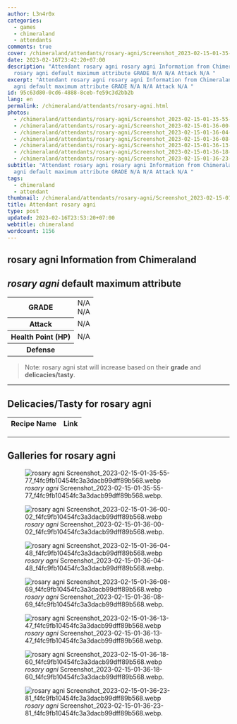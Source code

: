 ```yaml
---
author: L3n4r0x
categories:
  - games
  - chimeraland
  - attendants
comments: true
cover: /chimeraland/attendants/rosary-agni/Screenshot_2023-02-15-01-35-55-77_f4fc9fb10454fc3a3dacb99dff89b568.webp
date: 2023-02-16T23:42:20+07:00
description: "Attendant rosary agni rosary agni Information from Chimeraland
  rosary agni default maximum attribute GRADE N/A N/A Attack N/A "
excerpt: "Attendant rosary agni rosary agni Information from Chimeraland rosary
  agni default maximum attribute GRADE N/A N/A Attack N/A "
id: 95c63d80-0cd6-4888-8ceb-fe59c3d2bb2b
lang: en
permalink: /chimeraland/attendants/rosary-agni.html
photos:
  - /chimeraland/attendants/rosary-agni/Screenshot_2023-02-15-01-35-55-77_f4fc9fb10454fc3a3dacb99dff89b568.webp
  - /chimeraland/attendants/rosary-agni/Screenshot_2023-02-15-01-36-00-02_f4fc9fb10454fc3a3dacb99dff89b568.webp
  - /chimeraland/attendants/rosary-agni/Screenshot_2023-02-15-01-36-04-48_f4fc9fb10454fc3a3dacb99dff89b568.webp
  - /chimeraland/attendants/rosary-agni/Screenshot_2023-02-15-01-36-08-69_f4fc9fb10454fc3a3dacb99dff89b568.webp
  - /chimeraland/attendants/rosary-agni/Screenshot_2023-02-15-01-36-13-47_f4fc9fb10454fc3a3dacb99dff89b568.webp
  - /chimeraland/attendants/rosary-agni/Screenshot_2023-02-15-01-36-18-60_f4fc9fb10454fc3a3dacb99dff89b568.webp
  - /chimeraland/attendants/rosary-agni/Screenshot_2023-02-15-01-36-23-81_f4fc9fb10454fc3a3dacb99dff89b568.webp
subtitle: "Attendant rosary agni rosary agni Information from Chimeraland rosary
  agni default maximum attribute GRADE N/A N/A Attack N/A "
tags:
  - chimeraland
  - attendant
thumbnail: /chimeraland/attendants/rosary-agni/Screenshot_2023-02-15-01-35-55-77_f4fc9fb10454fc3a3dacb99dff89b568.webp
title: Attendant rosary agni
type: post
updated: 2023-02-16T23:53:20+07:00
webtitle: chimeraland
wordcount: 1156
---
```


<link
  rel="stylesheet"
  href="https://rawcdn.githack.com/dimaslanjaka/Web-Manajemen/870a349/css/bootstrap-5-3-0-alpha3-wrapper.css"
/>
<section id="bootstrap-wrapper">
  <div data-bs-theme="dark">
    <h2>rosary agni Information from Chimeraland</h2>
    <h2 id="attribute"><i>rosary agni</i> default maximum attribute</h2>
    <div class="row">
      <div class="col mb-2">
        <div class="card">
          <div class="card-body">
            <table>
              <tr>
                <th>GRADE</th>
                <td>N/A <br />N/A</td>
              </tr>
              <tr>
                <th>Attack</th>
                <td>N/A</td>
              </tr>
              <tr>
                <th>Health Point (HP)</th>
                <td>N/A</td>
              </tr>
              <tr>
                <th>Defense</th>
                <td></td>
              </tr>
            </table>
          </div>
        </div>
      </div>
    </div>
    <blockquote class="bd-callout bd-callout-warning">
      Note: rosary agni stat will increase based on their <b>grade</b> and
      <b>delicacies/tasty</b>.
    </blockquote>
    <hr />
    <h2 id="delicacies">Delicacies/Tasty for rosary agni</h2>
    <div class="card">
      <div class="card-body">
        <div class="table-responsive">
          <table class="table table-striped">
            <thead>
              <tr>
                <th>Recipe Name</th>
                <th>Link</th>
              </tr>
            </thead>
            <tbody></tbody>
          </table>
        </div>
      </div>
    </div>
    <hr />
    <div id="gallery">
      <h2>Galleries for rosary agni</h2>
      <div class="row">
        <div class="col-lg-6 col-12">
          <figure>
            <img
              src="https://www.webmanajemen.com/chimeraland/attendants/rosary-agni/Screenshot_2023-02-15-01-35-55-77_f4fc9fb10454fc3a3dacb99dff89b568.webp"
              alt="rosary agni Screenshot_2023-02-15-01-35-55-77_f4fc9fb10454fc3a3dacb99dff89b568.webp"
            />
            <figcaption style="word-wrap: break-word">
              <i>rosary agni</i>
              Screenshot_2023-02-15-01-35-55-77_f4fc9fb10454fc3a3dacb99dff89b568.webp.
            </figcaption>
          </figure>
        </div>
        <div class="col-lg-6 col-12">
          <figure>
            <img
              src="https://www.webmanajemen.com/chimeraland/attendants/rosary-agni/Screenshot_2023-02-15-01-36-00-02_f4fc9fb10454fc3a3dacb99dff89b568.webp"
              alt="rosary agni Screenshot_2023-02-15-01-36-00-02_f4fc9fb10454fc3a3dacb99dff89b568.webp"
            />
            <figcaption style="word-wrap: break-word">
              <i>rosary agni</i>
              Screenshot_2023-02-15-01-36-00-02_f4fc9fb10454fc3a3dacb99dff89b568.webp.
            </figcaption>
          </figure>
        </div>
        <div class="col-lg-6 col-12">
          <figure>
            <img
              src="https://www.webmanajemen.com/chimeraland/attendants/rosary-agni/Screenshot_2023-02-15-01-36-04-48_f4fc9fb10454fc3a3dacb99dff89b568.webp"
              alt="rosary agni Screenshot_2023-02-15-01-36-04-48_f4fc9fb10454fc3a3dacb99dff89b568.webp"
            />
            <figcaption style="word-wrap: break-word">
              <i>rosary agni</i>
              Screenshot_2023-02-15-01-36-04-48_f4fc9fb10454fc3a3dacb99dff89b568.webp.
            </figcaption>
          </figure>
        </div>
        <div class="col-lg-6 col-12">
          <figure>
            <img
              src="https://www.webmanajemen.com/chimeraland/attendants/rosary-agni/Screenshot_2023-02-15-01-36-08-69_f4fc9fb10454fc3a3dacb99dff89b568.webp"
              alt="rosary agni Screenshot_2023-02-15-01-36-08-69_f4fc9fb10454fc3a3dacb99dff89b568.webp"
            />
            <figcaption style="word-wrap: break-word">
              <i>rosary agni</i>
              Screenshot_2023-02-15-01-36-08-69_f4fc9fb10454fc3a3dacb99dff89b568.webp.
            </figcaption>
          </figure>
        </div>
        <div class="col-lg-6 col-12">
          <figure>
            <img
              src="https://www.webmanajemen.com/chimeraland/attendants/rosary-agni/Screenshot_2023-02-15-01-36-13-47_f4fc9fb10454fc3a3dacb99dff89b568.webp"
              alt="rosary agni Screenshot_2023-02-15-01-36-13-47_f4fc9fb10454fc3a3dacb99dff89b568.webp"
            />
            <figcaption style="word-wrap: break-word">
              <i>rosary agni</i>
              Screenshot_2023-02-15-01-36-13-47_f4fc9fb10454fc3a3dacb99dff89b568.webp.
            </figcaption>
          </figure>
        </div>
        <div class="col-lg-6 col-12">
          <figure>
            <img
              src="https://www.webmanajemen.com/chimeraland/attendants/rosary-agni/Screenshot_2023-02-15-01-36-18-60_f4fc9fb10454fc3a3dacb99dff89b568.webp"
              alt="rosary agni Screenshot_2023-02-15-01-36-18-60_f4fc9fb10454fc3a3dacb99dff89b568.webp"
            />
            <figcaption style="word-wrap: break-word">
              <i>rosary agni</i>
              Screenshot_2023-02-15-01-36-18-60_f4fc9fb10454fc3a3dacb99dff89b568.webp.
            </figcaption>
          </figure>
        </div>
        <div class="col-lg-6 col-12">
          <figure>
            <img
              src="https://www.webmanajemen.com/chimeraland/attendants/rosary-agni/Screenshot_2023-02-15-01-36-23-81_f4fc9fb10454fc3a3dacb99dff89b568.webp"
              alt="rosary agni Screenshot_2023-02-15-01-36-23-81_f4fc9fb10454fc3a3dacb99dff89b568.webp"
            />
            <figcaption style="word-wrap: break-word">
              <i>rosary agni</i>
              Screenshot_2023-02-15-01-36-23-81_f4fc9fb10454fc3a3dacb99dff89b568.webp.
            </figcaption>
          </figure>
        </div>
      </div>
    </div>
  </div>
</section>